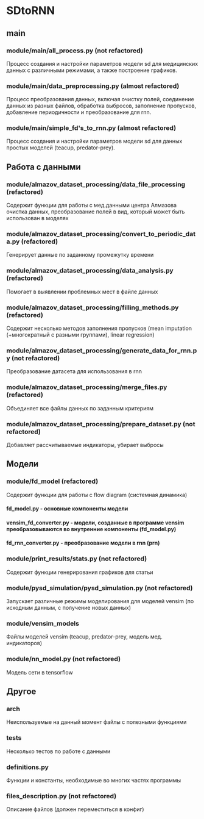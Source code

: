 # SDtoRNN

## main
### module/main/all_process.py (not refactored)
Процесс создания и настройки параметров модели sd для медицинских данных с различными режимами, а также построение графиков.
### module/main/data_preprocessing.py (almost refactored)
Процесс преобразования данных, включая очистку полей, соединение данных из разных файлов, обработка выбросов, заполнение пропусков, добавление периодичности и преобразование для rnn.
### module/main/simple_fd's_to_rnn.py (almost refactored)
Процесс создания и настройки параметров модели sd для данных простых моделей (teacup, predator-prey).

## Работа с данными

### module/almazov_dataset_processing/data_file_processing (refactored)
Содержит функции для работы с мед.данными центра Алмазова очистка данных, преобразование полей в вид, который может быть использован в моделях

### module/almazov_dataset_processing/convert_to_periodic_data.py (refactored)
Генерирует данные по заданному промежутку времени

### module/almazov_dataset_processing/data_analysis.py (refactored)
Помогает в выявлении проблемных мест в файле данных

### module/almazov_dataset_processing/filling_methods.py (refactored)
Содержит несколько методов заполнения пропусков (mean imputation (+многократный с разными группами), linear regression)

### module/almazov_dataset_processing/generate_data_for_rnn.py (not refactored)
Преобразование датасета для использования в rnn

### module/almazov_dataset_processing/merge_files.py (refactored)
Объединяет все файлы данных по заданным критериям

### module/almazov_dataset_processing/prepare_dataset.py (not refactored)
Добавляет рассчитываемые индикаторы, убирает выбросы

## Модели

### module/fd_model (refactored)
Содержит функции для работы с flow diagram (системная динамика)
#### fd_model.py - основные компоненты модели
#### vensim_fd_converter.py - модели, созданные в программе vensim преобразовываются во внутренние компоненты (fd_model.py)
#### fd_rnn_converter.py - преобразование модели в rnn (prn)

### module/print_results/stats.py (not refactored)
Содержит функции генерирования графиков для статьи

### module/pysd_simulation/pysd_simulation.py (not refactored)
Запускает различные режимы моделирования для моделей vensim (по исходным данным, с получение новых данных)

### module/vensim_models
Файлы моделей vensim (teacup, predator-prey, модель мед. индикаторов)

### module/nn_model.py (not refactored)
Модель сети в tensorflow

## Другое

### arch
Неиспользуемые на данный момент файлы с полезными функциями

### tests
Несколько тестов по работе с данными

### definitions.py
Функции и константы, необходимые во многих частях программы

### files_description.py (not refactored)
Описание файлов (должен переместиться в конфиг)
